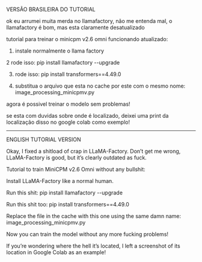 VERSÃO BRASILEIRA DO TUTORIAL

ok eu arrumei muita merda no llamafactory, não me entenda mal, o llamafactory é bom, mas esta claramente desatualizado

tutorial para treinar o minicpm v2.6 omni funcionando atualizado:

1. instale normalmente o llama factory

2 rode isso: pip install llamafactory --upgrade

3. rode isso: pip install transformers==4.49.0

4. substitua o arquivo que esta no cache por este com o mesmo nome: image_processing_minicpmv.py

agora é possivel treinar o modelo sem problemas!

se esta com duvidas sobre onde é localizado, deixei uma print da localização disso no google colab como exemplo!


-----

ENGLISH TUTORIAL VERSION

Okay, I fixed a shitload of crap in LLaMA-Factory. Don’t get me wrong, LLaMA-Factory is good, but it’s clearly outdated as fuck.

Tutorial to train MiniCPM v2.6 Omni without any bullshit:

Install LLaMA-Factory like a normal human.

Run this shit: pip install llamafactory --upgrade

Run this shit too: pip install transformers==4.49.0

Replace the file in the cache with this one using the same damn name: image_processing_minicpmv.py

Now you can train the model without any more fucking problems!

If you’re wondering where the hell it’s located, I left a screenshot of its location in Google Colab as an example!
